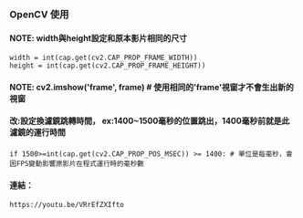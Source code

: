 ### OpenCV 使用

#### NOTE: width與height設定和原本影片相同的尺寸
```
width = int(cap.get(cv2.CAP_PROP_FRAME_WIDTH))
height = int(cap.get(cv2.CAP_PROP_FRAME_HEIGHT))
```

#### NOTE: cv2.imshow('frame', frame) # 使用相同的'frame'視窗才不會生出新的視窗

#### 改:設定換濾鏡跳轉時間， ex:1400~1500毫秒的位置跳出，1400毫秒前就是此濾鏡的運行時間
```
if 1500>=int(cap.get(cv2.CAP_PROP_POS_MSEC)) >= 1400: # 單位是每毫秒，會因FPS變動影響原影片在程式運行時的毫秒數
```

#### 連結：
```
https://youtu.be/VRrEfZXIfto
```
